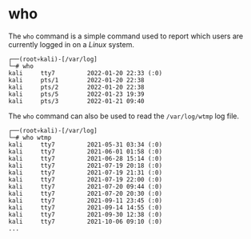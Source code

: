 # who
The `who` command is a simple command used to report which users are currently logged in on a *Linux* system. 

```
┌──(root💀kali)-[/var/log]
└─# who
kali     tty7         2022-01-20 22:33 (:0)
kali     pts/1        2022-01-20 22:38
kali     pts/2        2022-01-20 22:38
kali     pts/5        2022-01-23 19:39
kali     pts/3        2022-01-21 09:40
```

The `who` command can also be used to read the `/var/log/wtmp` log file. 

```
┌──(root💀kali)-[/var/log]
└─# who wtmp 
kali     tty7         2021-05-31 03:34 (:0)
kali     tty7         2021-06-01 01:58 (:0)
kali     tty7         2021-06-28 15:14 (:0)
kali     tty7         2021-07-19 20:18 (:0)
kali     tty7         2021-07-19 21:31 (:0)
kali     tty7         2021-07-19 22:00 (:0)
kali     tty7         2021-07-20 09:44 (:0)
kali     tty7         2021-07-20 20:30 (:0)
kali     tty7         2021-09-11 23:45 (:0)
kali     tty7         2021-09-14 14:55 (:0)
kali     tty7         2021-09-30 12:38 (:0)
kali     tty7         2021-10-06 09:10 (:0)
...
```